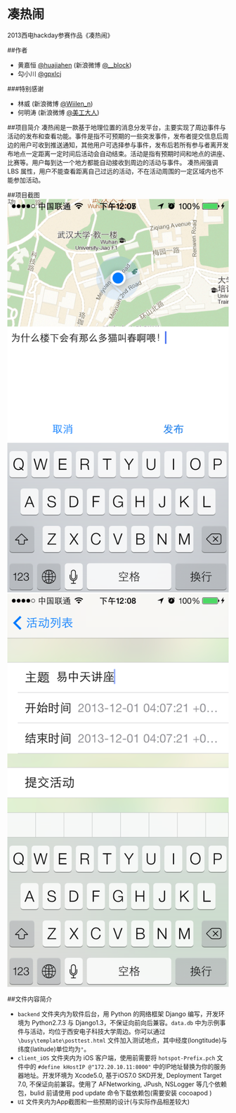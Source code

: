 凑热闹
=======

2013西电hackday参赛作品《凑热闹》

##作者
+ 黄嘉恒 [@huajiahen](https://github.com/huajiahen) \(新浪微博 [@__block](http://weibo.com/u/2977681790)\)
+ 勾小川 [@gpxlcj](https://github.com/gpxlcj)

###特别感谢 
+ 林威 \(新浪微博 [@Wiilen_n](http://weibo.com/wiilen)\)
+ 何明涛 \(新浪微博 [@美工大人](http://weibo.com/u/2366762741)\)

##项目简介
凑热闹是一款基于地理位置的消息分发平台，主要实现了周边事件与活动的发布和查看功能。事件是指不可预期的一些突发事件，发布者提交信息后周边的用户可收到推送通知，其他用户可选择参与事件，发布后若所有参与者离开发布地点一定距离一定时间后活动会自动结束。活动是指有预期时间和地点的讲座、比赛等。用户每到达一个地方都能自动接收到周边的活动与事件。
凑热闹强调 LBS 属性，用户不能查看距离自己过远的活动，不在活动周围的一定区域内也不能参加活动。

##项目截图
![发布事件](/UI/demo1.PNG)
![发布活动](/UI/demo2.PNG)

##文件内容简介
+ `backend` 文件夹内为软件后台，用 Python 的网络框架 Django 编写，开发环境为 Python2.7.3 与 Django1.3，不保证向前向后兼容。`data.db` 中为示例事件与活动，均位于西安电子科技大学周边。你可以通过 `\busy\template\posttest.html` 文件加入测试地点，其中经度\(longtitude\)与纬度\(latitude\)单位均为`°`。
+ `client_iOS` 文件夹内为 iOS 客户端，使用前需要将 `hotspot-Prefix.pch` 文件中的 `#define kHostIP @"172.20.10.11:8000"` 中的IP地址替换为你的服务器地址。开发环境为 Xcode5.0, 基于iOS7.0 SKD开发, Deployment Target 7.0, 不保证向前兼容。使用了 AFNetworking, JPush, NSLogger 等几个依赖包，bulid 前请使用 pod update 命令下载依赖包\(需要安装 cocoapod \)
+ `UI` 文件夹内为App截图和一些预期的设计(与实际作品相差较大)